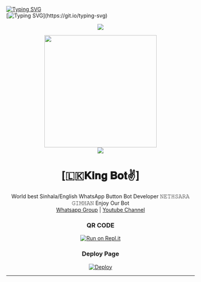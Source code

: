 
[![Typing SVG](https://readme-typing-svg.herokuapp.com/?lines=😊Hi......✌️)](https://git.io/typing-svg)<br/>
[![Typing SVG](https://readme-typing-svg.herokuapp.com/?lines=Welcome+To+King+Bot+Github+Page.)](https://git.io/typing-svg)

<div align="center">		
<img src= "https://camo.githubusercontent.com/71b837571c48af3aa60a73dbc9d5936aa359d78efbfa8a6743cbbbc16b80ef4d/68747470733a2f2f63646e2e646973636f72646170702e636f6d2f6174746163686d656e74732f3830353930323039333930363630383138362f3830353931333937323533353539303932322f74656e6f722e676966"/>
</p>
<div align="center">
  <img src="https://telegra.ph/file/24b9b8507613125d34bd1.jpg" width="300" height="300">
	<div align="center">
<img src="https://camo.githubusercontent.com/71b837571c48af3aa60a73dbc9d5936aa359d78efbfa8a6743cbbbc16b80ef4d/68747470733a2f2f63646e2e646973636f72646170702e636f6d2f6174746163686d656e74732f3830353930323039333930363630383138362f3830353931333937323533353539303932322f74656e6f722e676966"/>
</p> 

  <h1>[🇱🇰𝐊𝐢𝐧𝐠 𝐁𝐨𝐭✌️]</h1>
</div>
<p align="center">
    World best Sinhala/English WhatsApp Button Bot Developer 𝙽𝙴𝚃𝙷𝚂𝙰𝚁𝙰 𝙶𝙸𝙼𝙷𝙰𝙽 Enjoy Our Bot
    <br>
        <a href="https://chat.whatsapp.com/FxRkE50toG4KtC8p9703PY">Whatsapp Group</a> |
        <a href="https://youtube.com/channel/UCgwWV1Cya4_gUFKYOQYQtHw">Youtube Channel</a>
    <br>
</p>
	
### QR CODE
[![Run on Repl.it](https://repl.it/badge/github/quiec/whatsasena)](https://replit.com/@ACSamankumara/King-bot-2?v=1)

### Deploy Page
[![Deploy](https://www.herokucdn.com/deploy/button.svg)](https://heroku.com/deploy?template=https://github.com/nethsaragimhan/king-bot)
</div>

----
